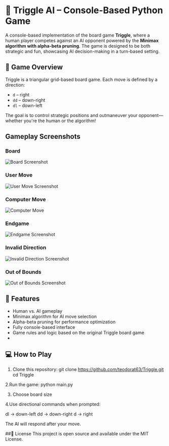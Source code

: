 # 🎲 Triggle AI – Console-Based Python Game

A console-based implementation of the board game **Triggle**, where a human player competes against an AI opponent powered by the **Minimax algorithm with alpha-beta pruning**. The game is designed to be both strategic and fun, showcasing AI decision-making in a turn-based setting.

## 🧠 Game Overview

Triggle is a triangular grid-based board game. Each move is defined by a direction:
- `d` – right  
- `dd` – down-right  
- `dl` – down-left  

The goal is to control strategic positions and outmaneuver your opponent—whether you're the human or the algorithm!


## Gameplay Screenshots

### Board
![Board Screenshot](assets/screenshots/board.png)

### User Move
![User Move Screenshot](assets/screenshots/userMove.png)

### Computer Move
![Computer Move](assets/screenshots/computerMove.png)

### Endgame
![Endgame Screenshot](assets/screenshots/endgame.png)

### Invalid Direction
![Invalid Direction Screenshot](assets/screenshots/invalidDirection.png)

### Out of Bounds
![Out of Bounds Screenshot](assets/screenshots/outOfBounds.png)


## 🤖 Features

- Human vs. AI gameplay
- Minimax algorithm for AI move selection
- Alpha-beta pruning for performance optimization
- Fully console-based interface
- Game rules and logic based on the original Triggle board game
- 

## 💻 How to Play

1. Clone this repository:
git clone https://github.com/teodorat63/Triggle.git
cd Triggle

2.Run the game:
python main.py

3. Choose board size

4.Use directional commands when prompted:

dl → down-left
dd → down-right
d → right

The AI will respond after your move.

##📜 License
This project is open source and available under the MIT License.
